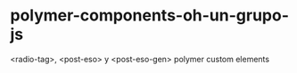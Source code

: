 # polymer-components-oh-un-grupo-js
&lt;radio-tag>, &lt;post-eso> y &lt;post-eso-gen> polymer custom elements
